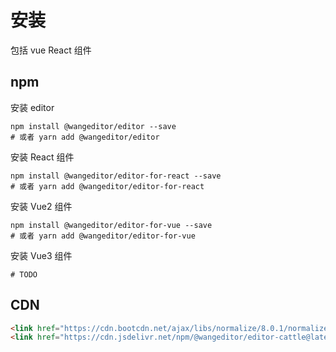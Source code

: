 # 安装

包括 vue React 组件

## npm

安装 editor

```shell
npm install @wangeditor/editor --save
# 或者 yarn add @wangeditor/editor
```

安装 React 组件

```shell
npm install @wangeditor/editor-for-react --save
# 或者 yarn add @wangeditor/editor-for-react
```

安装 Vue2 组件

```shell
npm install @wangeditor/editor-for-vue --save
# 或者 yarn add @wangeditor/editor-for-vue
```

安装 Vue3 组件

```shell
# TODO
```

## CDN

```html
<link href="https://cdn.bootcdn.net/ajax/libs/normalize/8.0.1/normalize.min.css" rel="stylesheet">
<link href="https://cdn.jsdelivr.net/npm/@wangeditor/editor-cattle@latest/dist/css/style.css" rel="stylesheet">
```
